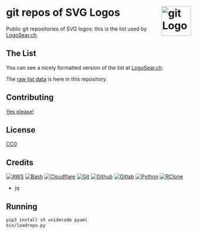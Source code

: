 # git repos of SVG Logos [<img alt="git Logo" src="https://www.vectorlogo.zone/logos/git-scm/git-scm-icon.svg" height="80" align="right" />](https://logosear.ch/)

Public git repositories of SVG logos: this is the list used by [LogoSear.ch](https://logosear.ch/).

## The List

You can see a nicely formatted version of the list at [LogoSear.ch](https://logosear.ch/sources/index.html).

The [raw list data](data/sources.yaml) is here in this repository.

## Contributing

[Yes please!](CONTRIBUTING.md)

## License

[CC0](LICENSE.txt)

## Credits

[![AWS](https://www.vectorlogo.zone/logos/amazon_aws/amazon_aws-ar21.svg)](https://aws.amazon.com/ "hosting")
[![Bash](https://www.vectorlogo.zone/logos/gnu_bash/gnu_bash-ar21.svg)](https://www.gnu.org/software/bash/ "Scripting")
[![Cloudflare](https://www.vectorlogo.zone/logos/cloudflare/cloudflare-ar21.svg)](https://www.cloudflare.com/ "CDN")
[![Git](https://www.vectorlogo.zone/logos/git-scm/git-scm-ar21.svg)](https://git-scm.com/ "Version control")
[![Github](https://www.vectorlogo.zone/logos/github/github-ar21.svg)](https://github.com/ "Git Repositories")
[![Gitlab](https://www.vectorlogo.zone/logos/gitlab/gitlab-ar21.svg)](https://about.gitlab.com/ "Git Repositories")
[![Python](https://www.vectorlogo.zone/logos/python/python-ar21.svg)](https://www.python.org/ "data load script")
[![RClone](https://www.vectorlogo.zone/logos/rclone/rclone-ar21.svg)](https://www.rclone.org/ "deploy")

* jq

## Running

```bash
pip3 install sh unidecode pyaml
bin/loadrepo.py
```
